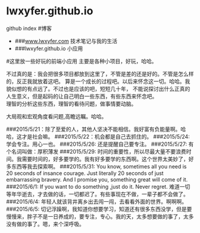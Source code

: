 # lwxyfer.github.io
github index
#博客
- ###www.lwxyfer.com  技术笔记与我的生活
- ###lwxyfer.github.io  小应用

#这里放一些好玩的前端小应用
主要是各种小项目，好玩，哈哈。

不过真的是：我会把很多项目都放到这里了，不管是差的还是好的。不管是怎么样的，反正我就放着这吧。
算是一个成长的过程吧。以后来怀念这一切。哈哈。我貌似想的有点远了。不过也是应该的吧，短短几十年，
不能说探讨出什么正真的人生意义，但是起码的让自己明白一些东西，有些东西来怀念吧。
<br>
理智的分析这些东西，理智的看待问题，做事情要动脑。

大局观和宏观角度看问题,高瞻远瞩。哈哈。

###2015/5/21：除了至爱的人，其他人坚决不能相信。我好富有负能量啊。哈哈，这才是社会嘛。
###2015/5/22：机会都是自己去抓住的。
###2015/5/24: 学会专注。用心一也。
###2015/5/26: 还是提醒自己要专注。
###2015/5/27: 有个名词叫做：厚积薄发
###2015/5/29: 时间的重要性，所以尽最大量不要浪费时间。我需要时间的，好多要学的。我有好多要学的东西啊。这个世界太美妙了，好多东西等我去探索啊。
###2015/5/31: You know, sometimes all you need is 20 seconds of insance courage. Just literally 20 seconds of just embarrassing bravery. And I promise you, something great will come of it.
###2015/6/1: If you want to do something ,just do it. Never regret. 难道一切等年华逝去，才去做的话，一切都迟了。有些事现在不做，一辈子都不会做了。
###2015/6/4: 年轻人就该背井离乡出去闯一闯，去看看外面的世界。啊啊啊。
###2015/6/5: 切记浮躁啊，我知道你想要学习，知道还有很多东西没学，但是要慢慢来，胖子不是一日养成的，要专注，专心。我的天，太多想要做的事了，太多没有做的事了。嗯，来个深呼吸。
